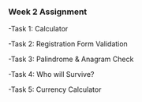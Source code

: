 ### Week 2 Assignment


-Task 1: Calculator

-Task 2: Registration Form Validation

-Task 3: Palindrome & Anagram Check

-Task 4: Who will Survive?

-Task 5: Currency Calculator
